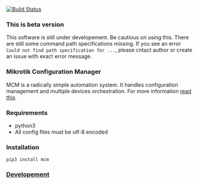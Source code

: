 [![Build Status](https://travis-ci.org/luqasz/mcm.svg)](https://travis-ci.org/luqasz/mcm)

### This is beta version

This software is still under developement. Be cautious on using this. There are still some command path specifications missing. If you see an error `Could not find path specification for ...`, please cntact author or create an issue with exact error message.

### Mikrotik Configuration Manager

MCM is a radically simple automation system. It handles configuration management and multiple devices orchestration. For more information [read this](https://github.com/luqasz/mcm/wiki).

### Requirements

* python3
* All config files must be utf-8 encoded

### Installation

`pip3 install mcm`

### [Developement](DEVELOP.md)
